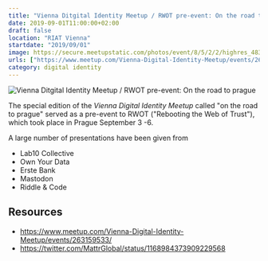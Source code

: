 ```yaml
---
title: "Vienna Ditgital Identity Meetup / RWOT pre-event: On the road to prague"
date: 2019-09-01T11:00:00+02:00
draft: false
location: "RIAT Vienna"
startdate: "2019/09/01"
image: https://secure.meetupstatic.com/photos/event/8/5/2/2/highres_483994082.jpeg
urls: ["https://www.meetup.com/Vienna-Digital-Identity-Meetup/events/262359964/"]
category: digital identity
---
```


![Vienna Ditgital Identity Meetup / RWOT pre-event: On the road to prague](https://pbs.twimg.com/media/EDkQxY-WwAEdQ0k?format=jpg&name=4096x4096)

The special edition of the *Vienna Digital Identity Meetup*  called "on the road to prague" served as a pre-event to RWOT ("Rebooting the Web of Trust"), which took place in Prague September 3 -6.

A large number of presentations have been given from

- Lab10 Collective
- Own Your Data
- Erste Bank
- Mastodon
- Riddle & Code

## Resources
* https://www.meetup.com/Vienna-Digital-Identity-Meetup/events/263159533/
* https://twitter.com/MattrGlobal/status/1168984373909229568
